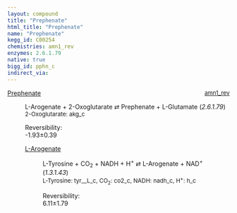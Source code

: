 ```yaml
---
layout: compound
title: "Prephenate"
html_title: "Prephenate"
name: "Prephenate"
kegg_id: C00254
chemistries: amn1_rev
enzymes: 2.6.1.79
native: true
bigg_id: pphn_c
indirect_via: 
---
```

<dl><dt class='rs-product'><a href='/compounds/C00254' class='link-dark' data-bs-toggle='tooltip' data-bs-html='true' data-bs-title='KEGG: C00254'>Prephenate</a><span style='float: right; max-width: 40%'><a href='/chemistries/amn1_rev' class='link-dark opacity-50' style='font-size: small; word-wrap: anywhere;'>amn1_rev</a></span></dt><dd><p>L-Arogenate + 2-Oxoglutarate &#8644; Prephenate + L-Glutamate (<i>2.6.1.79</i>)<br /><span style='font-size: small;'><span data-bs-toggle='tooltip' data-bs-html='true' data-bs-title='KEGG: C00026'>2-Oxoglutarate</span>: akg_c</span><br /><div class="reversibility_info">Reversibility: <div class="progress" style="flex-direction: row-reverse;"><div class="progress-bar bg-success" role="progressbar" style="width: 19.28%" aria-valuenow="-1.9275690515011554" aria-valuemin="0" aria-valuemax="10"></div><div class="progress-bar bg-warning" role="progressbar" style="width: 3.86%" aria-valuenow="-1.9275690515011554" aria-valuemin="0" aria-valuemax="10"></div></div><span>-1.93&plusmn;0.39</span><div class="progress"><div class="progress-bar bg-danger" role="progressbar" style="width: 0%" aria-valuenow="-1.9275690515011554" aria-valuemin="0" aria-valuemax="10"></div></div></div></p><dl><dt><a href='/compounds/C00826' class='link-dark' data-bs-toggle='tooltip' data-bs-html='true' data-bs-title='KEGG: C00826'>L-Arogenate</a><span style='float: right; max-width: 40%'><a href='/chemistries/None' class='link-dark opacity-50' style='font-size: small; word-wrap: anywhere;'></a></span></dt><dd><p>L-Tyrosine + CO<sub>2</sub> + NADH + H<sup>+</sup> &#8644; L-Arogenate + NAD<sup>+</sup> (<i>1.3.1.43</i>)<br /><span style='font-size: small;'><span data-bs-toggle='tooltip' data-bs-html='true' data-bs-title='KEGG: C00082'>L-Tyrosine</span>: tyr__L_c, <span data-bs-toggle='tooltip' data-bs-html='true' data-bs-title='KEGG: C00011'>CO<sub>2</sub></span>: co2_c, <span data-bs-toggle='tooltip' data-bs-html='true' data-bs-title='KEGG: C00004'>NADH</span>: nadh_c, <span data-bs-toggle='tooltip' data-bs-html='true' data-bs-title='KEGG: C00080'>H<sup>+</sup></span>: h_c</span><br /><div class="reversibility_info">Reversibility: <div class="progress"><div class="progress-bar bg-success" role="progressbar" style="width: 0%" aria-valuenow="0" aria-valuemin="0" aria-valuemax="100"></div></div><span>6.11&plusmn;1.79</span><div class="progress"><div class="progress-bar bg-danger" role="progressbar" style="width: 61.07%" aria-valuenow="6.106967363379632" aria-valuemin="0" aria-valuemax="10"></div><div class="progress-bar bg-warning" role="progressbar" style="width: 17.86%" aria-valuenow="6.106967363379632" aria-valuemin="0" aria-valuemax="10"></div></div></div></p><dl></dl></dd></dl></dd></dl>